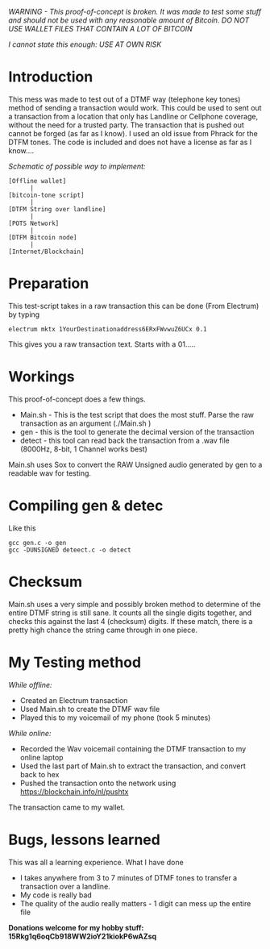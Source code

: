 *WARNING - This proof-of-concept is broken. It was made to test some stuff and should not be used with any reasonable amount of Bitcoin. DO NOT USE WALLET FILES THAT CONTAIN A LOT OF BITCOIN*

*I cannot state this enough: USE AT OWN RISK*

# Introduction
This mess was made to test out of a DTMF way (telephone key tones) method of sending a transaction would work. This could be used to sent out a transaction from a location that only has Landline or Cellphone coverage, without the need for a trusted party. The transaction that is pushed out cannot be forged (as far as I know). I used an old issue from Phrack for the DTFM tones. The code is included and does not have a license as far as I know....

*Schematic of possible way to implement:*
```
[Offline wallet]
      |
[bitcoin-tone script]
      |
[DTFM String over landline]
      |
[POTS Network]
      |
[DTFM Bitcoin node]
      |
[Internet/Blockchain]

```
# Preparation

This test-script takes in a raw transaction this can be done (From Electrum) by typing

```
electrum mktx 1YourDestinationaddress6ERxFWvwuZ6UCx 0.1

```
This gives you a raw transaction text. Starts with a 01.....

# Workings

This proof-of-concept does a few things. 

* Main.sh - This is the test script that does the most stuff. Parse the raw transaction as an argument (./Main.sh <rawtransaction>)
* gen - this is the tool to generate the decimal version of the transaction
* detect - this tool can read back the transaction from a .wav file (8000Hz, 8-bit, 1 Channel works best)

Main.sh uses Sox to convert the RAW Unsigned audio generated by gen to a readable wav for testing.

# Compiling gen & detec

Like this

```
gcc gen.c -o gen
gcc -DUNSIGNED deteect.c -o detect
```

# Checksum

Main.sh uses a very simple and possibly broken method to determine of the entire DTMF string is still sane. It counts all the single digits together, and checks this against the last 4 (checksum) digits. If these match, there is a pretty high chance the string came through in one piece.

# My Testing method 

*While offline:*

* Created an Electrum transaction
* Used Main.sh to create the DTMF wav file
* Played this to my voicemail of my phone (took 5 minutes)

*While online:*

* Recorded the Wav voicemail containing the DTMF transaction to my online laptop
* Used the last part of Main.sh to extract the transaction, and convert back to hex
* Pushed the transaction onto the network using https://blockchain.info/nl/pushtx

The transaction came to my wallet.

# Bugs, lessons learned

This was all a learning experience. What I have done 

* I takes anywhere from 3 to 7 minutes of DTMF tones to transfer a transaction over a landline. 
* My code is really bad
* The quality of the audio really matters - 1 digit can mess up the entire file

**Donations welcome for my hobby stuff: 15Rkg1q6oqCb918WW2ioY21kiokP6wAZsq**